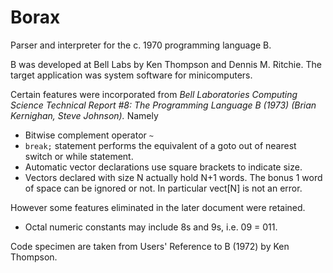 # Borax

Parser and interpreter for the c. 1970 programming language B.

B was developed at Bell Labs by Ken Thompson and Dennis M. Ritchie. The
target application was system software for minicomputers.

Certain features were incorporated from *Bell Laboratories Computing Science
Technical Report #8: The Programming Language B (1973) (Brian Kernighan, Steve Johnson).*
Namely

- Bitwise complement operator `~`
- `break;` statement performs the equivalent of a goto out of nearest
switch or while statement.
- Automatic vector declarations use square brackets to indicate size.
- Vectors declared with size N actually hold N+1 words. The bonus 1 word
of space can be ignored or not. In particular vect[N] is not an error.

However some features eliminated in the later document were retained.

- Octal numeric constants may include 8s and 9s, i.e. 09 = 011.

Code specimen are taken from Users' Reference to B (1972) by Ken Thompson.
